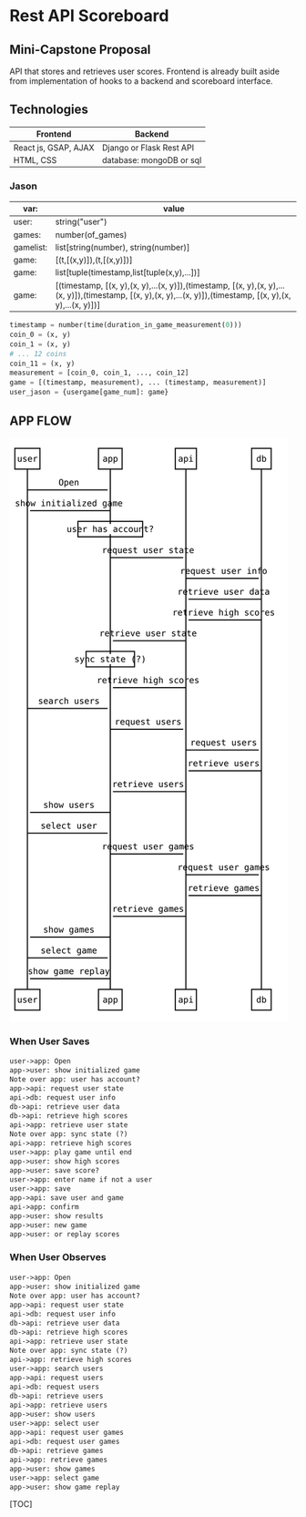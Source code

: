 Rest API Scoreboard
===================

## Mini-Capstone Proposal
API that stores and retrieves user scores.
Frontend is already built aside from implementation of hooks to a backend and scoreboard interface.

## Technologies

Frontend | Backend
----- | ---
React js, GSAP, AJAX | Django or Flask Rest API
HTML, CSS | database: mongoDB or sql


### Jason 
var: |  value
------ | ---
user: | string("user")
games: | number(of_games)
gamelist: | list[string(number), string(number)] 
game: | [(t,[(x,y)]),(t,[(x,y)])] 
game: |  list[tuple(timestamp,list[tuple(x,y),...])]
game: | [(timestamp, [(x, y),(x, y),...(x, y)]),(timestamp, [(x, y),(x, y),...(x, y)]),(timestamp, [(x, y),(x, y),...(x, y)]),(timestamp, [(x, y),(x, y),...(x, y)])]

```python
timestamp = number(time(duration_in_game_measurement(0)))
coin_0 = (x, y) 
coin_1 = (x, y) 
# ... 12 coins
coin_11 = (x, y)
measurement = [coin_0, coin_1, ..., coin_12]
game = [(timestamp, measurement), ... (timestamp, measurement)]
user_jason = {usergame[game_num]: game}

```
 

## APP FLOW


![Sample generated UML diagram](chart1.svg)


### When User Saves
```sequence
user->app: Open
app->user: show initialized game
Note over app: user has account?
app->api: request user state         
api->db: request user info     
db->api: retrieve user data    
db->api: retrieve high scores
api->app: retrieve user state
Note over app: sync state (?)
api->app: retrieve high scores
user->app: play game until end
app->user: show high scores
app->user: save score?
user->app: enter name if not a user
user->app: save
app->api: save user and game
api->app: confirm
app->user: show results
app->user: new game
app->user: or replay scores
```

### When User Observes
```sequence
user->app: Open
app->user: show initialized game
Note over app: user has account?
app->api: request user state          
api->db: request user info     
db->api: retrieve user data    
db->api: retrieve high scores     
api->app: retrieve user state
Note over app: sync state (?)
api->app: retrieve high scores
user->app: search users
app->api: request users
api->db: request users
db->api: retrieve users
api->app: retrieve users
app->user: show users
user->app: select user
app->api: request user games
api->db: request user games
db->api: retrieve games
api->app: retrieve games
app->user: show games
user->app: select game
app->user: show game replay
```



[TOC]
